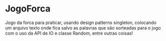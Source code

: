 # JogoForca
Jogo da forca para praticar, usando design patterns singleton, colocando um arquivo texto onde fica salvo as palavras que são sorteadas para o jogo com o uso da API de IO e classe Random, entre outras coisas!
